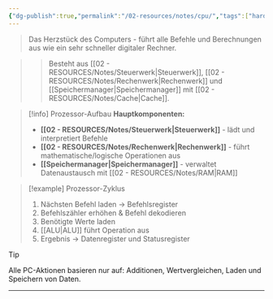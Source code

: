 ```yaml
---
{"dg-publish":true,"permalink":"/02-resources/notes/cpu/","tags":["hardware/cpu","informatik/architektur","GFN/prüfungsrelevant/AP1/vorbereitung"],"noteIcon":"","updated":"2025-09-16T10:54:45.238+02:00"}
---
```



> Das Herzstück des Computers - führt alle Befehle und Berechnungen aus wie ein sehr schneller digitaler Rechner.

>> Besteht aus [[02 - RESOURCES/Notes/Steuerwerk\|Steuerwerk]], [[02 - RESOURCES/Notes/Rechenwerk\|Rechenwerk]] und [[Speichermanager\|Speichermanager]] mit [[02 - RESOURCES/Notes/Cache\|Cache]].

>[!info] Prozessor-Aufbau
>**Hauptkomponenten:**
>- **[[02 - RESOURCES/Notes/Steuerwerk\|Steuerwerk]]** - lädt und interpretiert Befehle
>- **[[02 - RESOURCES/Notes/Rechenwerk\|Rechenwerk]]** - führt mathematische/logische Operationen aus
>- **[[Speichermanager\|Speichermanager]]** - verwaltet Datenaustausch mit [[02 - RESOURCES/Notes/RAM\|RAM]]

>[!example] Prozessor-Zyklus
>1. Nächsten Befehl laden → Befehlsregister
>2. Befehlszähler erhöhen & Befehl dekodieren  
>3. Benötigte Werte laden
>4. [[ALU\|ALU]] führt Operation aus
>5. Ergebnis → Datenregister und Statusregister

>[!tip] 
>Alle PC-Aktionen basieren nur auf: Additionen, Wertvergleichen, Laden und Speichern von Daten.

---